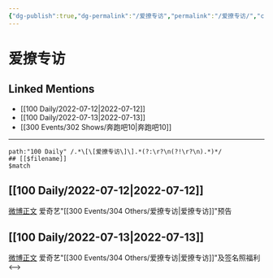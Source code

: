 ```yaml
---
{"dg-publish":true,"dg-permalink":"/爱撩专访","permalink":"/爱撩专访/","created":"2022-12-06T15:54:43.000+08:00","updated":"2023-01-04T14:05:39.962+08:00"}
---
```


# 爱撩专访

## Linked Mentions
- [[100 Daily/2022-07-12\|2022-07-12]]
- [[100 Daily/2022-07-13\|2022-07-13]]
- [[300 Events/302 Shows/奔跑吧10\|奔跑吧10]]


---

```expander
path:"100 Daily" /.*\[\[爱撩专访\]\].*(?:\r?\n(?!\r?\n).*)*/
## [[$filename]]
$match
```
## [[100 Daily/2022-07-12\|2022-07-12]]
[微博正文](https://weibo.com/1731986465/LBXhL8S53) 爱奇艺"[[300 Events/304 Others/爱撩专访\|爱撩专访]]"预告
## [[100 Daily/2022-07-13\|2022-07-13]]
[微博正文](https://weibo.com/1731986465/LC3XJxWPE) 爱奇艺"[[300 Events/304 Others/爱撩专访\|爱撩专访]]"及签名照福利
<-->